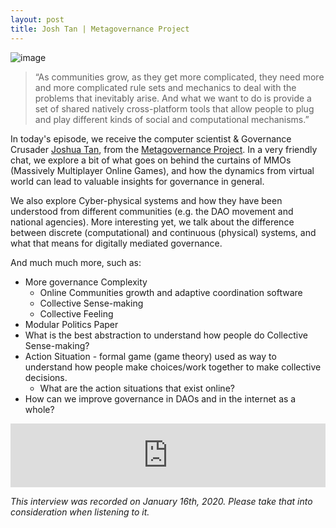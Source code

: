 ```yaml
---
layout: post
title: Josh Tan | Metagovernance Project
---
```


![image](/assets/images/banners/s04e02.png)

> “As communities grow, as they get more complicated, they need more and more complicated rule sets and mechanics to deal with the problems that inevitably arise. And what we want to do is provide a set of shared natively cross-platform tools that allow people to plug and play different kinds of social and computational mechanisms.”

In today's episode, we receive the computer scientist & Governance Crusader [Joshua Tan](http://www.joshuatan.com/research/), from the [Metagovernance Project](http://metagov.org/). In a very friendly chat, we explore a bit of what goes on behind the curtains of MMOs (Massively Multiplayer Online Games), and how the dynamics from virtual world can lead to valuable insights for governance in general.

We also explore Cyber-physical systems and how they have been understood from different communities (e.g. the DAO movement and national agencies). More interesting yet, we talk about the difference between discrete (computational) and continuous (physical) systems, and what that means for digitally mediated governance.

And much much more, such as:

- More governance Complexity
  - Online Communities growth and adaptive coordination software
  - Collective Sense-making
  - Collective Feeling
- Modular Politics Paper
- What is the best abstraction to understand how people do Collective Sense-making?
- Action Situation - formal game (game theory) used as way to understand how people make choices/work together to make collective decisions.
  - What are the action situations that exist online?
- How can we improve governance in DAOs and in the internet as a whole?

<iframe src="https://anchor.fm/daocast/embed/episodes/Joshua-Tan--Metagovernance-Project-eaa7ph" height="102px" width="100%" frameborder="0" scrolling="no"></iframe>

*This interview was recorded on January 16th, 2020. Please take that into consideration when listening to it.*

